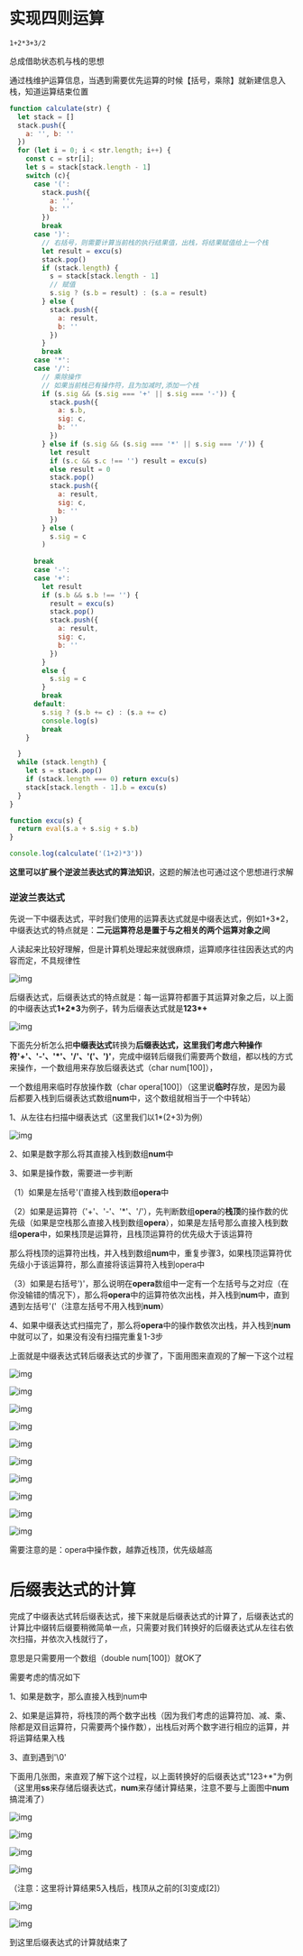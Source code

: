 # 实现四则运算

```
1+2*3+3/2
```

总成借助状态机与栈的思想

通过栈维护运算信息，当遇到需要优先运算的时候【括号，乘除】就新建信息入栈，知道运算结束位置

```js
function calculate(str) {
  let stack = []
  stack.push({
    a: '', b: ''
  })
  for (let i = 0; i < str.length; i++) {
    const c = str[i];
    let s = stack[stack.length - 1]
    switch (c){
      case '(':
        stack.push({
          a: '',
          b: ''
        })
        break
      case ')':
        // 右括号，则需要计算当前栈的执行结果值，出栈，将结果赋值给上一个栈
        let result = excu(s)
        stack.pop()
        if (stack.length) {
          s = stack[stack.length - 1]
          // 赋值
          s.sig ? (s.b = result) : (s.a = result)
        } else {
          stack.push({
            a: result,
            b: ''
          })
        }
        break
      case '*':
      case '/':
        // 乘除操作
        // 如果当前栈已有操作符，且为加减时,添加一个栈
        if (s.sig && (s.sig === '+' || s.sig === '-')) {
          stack.push({
            a: s.b,
            sig: c,
            b: ''
          })
        } else if (s.sig && (s.sig === '*' || s.sig === '/')) {
          let result
          if (s.c && s.c !== '') result = excu(s)
          else result = 0
          stack.pop()
          stack.push({
            a: result,
            sig: c,
            b: ''
          })
        } else (
          s.sig = c
        )
      
      break
      case '-':
      case '+':
        let result
        if (s.b && s.b !== '') {
          result = excu(s)
          stack.pop()
          stack.push({
            a: result,
            sig: c,
            b: ''
          })
        }
        else {
          s.sig = c
        }
        break
      default: 
        s.sig ? (s.b += c) : (s.a += c)
        console.log(s)
        break
    }

  }
  while (stack.length) {
    let s = stack.pop()
    if (stack.length === 0) return excu(s)
    stack[stack.length - 1].b = excu(s)
  }
}

function excu(s) {
  return eval(s.a + s.sig + s.b)
}

console.log(calculate('(1+2)*3'))
```



**这里可以扩展个逆波兰表达式的算法知识**，这题的解法也可通过这个思想进行求解

### 逆波兰表达式

先说一下中缀表达式，平时我们使用的运算表达式就是中缀表达式，例如1+3*2，中缀表达式的特点就是：**二元运算符总是置于与之相关的两个运算对象之间**

人读起来比较好理解，但是计算机处理起来就很麻烦，运算顺序往往因表达式的内容而定，不具规律性

![img](实现四则运算.jpg)

 

后缀表达式，后缀表达式的特点就是：每一运算符都置于其运算对象之后，以上面的中缀表达式**1+2\*3**为例子，转为后缀表达式就是**123\*+**

![img](1590962-20190428201342794-1061863279.jpg)

 

下面先分析怎么把**中缀表达式**转换为**后缀表达式，**这里我们考虑六种操作符**'+'、'-'、'\*'、'/'、'('、')'**，完成中缀转后缀我们需要两个数组，都以栈的方式来操作，一个数组用来存放后缀表达式（char num[100]），

一个数组用来临时存放操作数（char opera[100]）（这里说**临时**存放，是因为最后都要入栈到后缀表达式数组**num**中，这个数组就相当于一个中转站）

 

1、从左往右扫描中缀表达式（这里我们以1*(2+3)为例）

![img](1590962-20190428202708417-1852489096.jpg)

 

2、如果是数字那么将其直接入栈到数组**num**中

3、如果是操作数，需要进一步判断

（1）如果是左括号'('直接入栈到数组**opera**中

（2）如果是运算符（'+'、'-'、'*'、'/'），先判断数组**opera**的**栈顶**的操作数的优先级（如果是空栈那么直接入栈到数组**opera**），如果是左括号那么直接入栈到数组**opera**中，如果栈顶是运算符，且栈顶运算符的优先级大于该运算符

那么将栈顶的运算符出栈，并入栈到数组**num**中，重复步骤3，如果栈顶运算符优先级小于该运算符，那么直接将该运算符入栈到opera中

（3）如果是右括号')'，那么说明在**opera**数组中一定有一个左括号与之对应（在你没输错的情况下），那么将**opera**中的运算符依次出栈，并入栈到**num**中，直到遇到左括号'('（注意左括号不用入栈到**num**）

4、如果中缀表达式扫描完了，那么将**opera**中的操作数依次出栈，并入栈到**num**中就可以了，如果没有没有扫描完重复1-3步

上面就是中缀表达式转后缀表达式的步骤了，下面用图来直观的了解一下这个过程

 

![img](1590962-20190428205242173-1920168373.png)

![img](1590962-20190428205418801-1887200392.png)

![img](1590962-20190428205557618-1899525144.png)

![img](1590962-20190428205705248-913166646.png)

![img](1590962-20190428205910441-2107142745.png)

![img](1590962-20190428210053569-806118872.png)

![img](1590962-20190428210336453-277502596.png)

![img](1590962-20190428210558530-1803586159.png)

![img](1590962-20190428210755747-1734876127.png)

![img](1590962-20190428211119201-60594895.png)

需要注意的是：opera中操作数，越靠近栈顶，优先级越高



# 后缀表达式的计算

完成了中缀表达式转后缀表达式，接下来就是后缀表达式的计算了，后缀表达式的计算比中缀转后缀要稍微简单一点，只需要对我们转换好的后缀表达式从左往右依次扫描，并依次入栈就行了，

意思是只需要用一个数组（double num[100]）就OK了

需要考虑的情况如下

1、如果是数字，那么直接入栈到num中

2、如果是运算符，将栈顶的两个数字出栈（因为我们考虑的运算符加、减、乘、除都是双目运算符，只需要两个操作数），出栈后对两个数字进行相应的运算，并将运算结果入栈

3、直到遇到'\0'

下面用几张图，来直观了解下这个过程，以上面转换好的后缀表达式"123+*"为例（这里用**ss**来存储后缀表达式，**num**来存储计算结果，注意不要与上面图中**num**搞混淆了）

![img](1590962-20190429191144603-1635258618.png)

![img](1590962-20190429191304242-1117776279.png)

 

![img](1590962-20190429191419382-285076175.png)

 

![img](1590962-20190429192718575-827414661.png)

（注意：这里将计算结果5入栈后，栈顶从之前的[3]变成[2]）

![img](1590962-20190429193452419-1135268968.png)

![img](1590962-20190429193941031-217241632.png)

到这里后缀表达式的计算就结束了